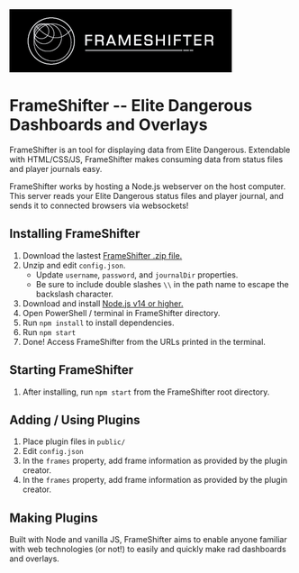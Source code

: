 <img src="https://github.com/daltonrowe/frameshifter/raw/master/public/welcome/frameshifter-readme.png">


# FrameShifter -- Elite Dangerous Dashboards and Overlays

FrameShifter is an tool for displaying data from Elite Dangerous. Extendable with HTML/CSS/JS, FrameShifter makes consuming data from status files and player journals easy.

FrameShifter works by hosting a Node.js webserver on the host computer. This server reads your Elite Dangerous status files and player journal, and sends it to connected browsers via websockets!

## Installing FrameShifter

1. Download the lastest [FrameShifter .zip file.](https://github.com/daltonrowe/frameshifter/archive/refs/heads/master.zip)
1. Unzip and edit `config.json`.
    - Update `username`, `password`, and `journalDir` properties.
    - Be sure to include double slashes `\\` in the path name to escape the backslash character.
1. Download and install [Node.js v14 or higher.](https://nodejs.org/en/download/current/)
1. Open PowerShell / terminal in FrameShifter directory.
1. Run `npm install` to install dependencies.
1. Run `npm start`
1. Done! Access FrameShifter from the URLs printed in the terminal.

## Starting FrameShifter

1. After installing, run `npm start` from the FrameShifter root directory.

## Adding / Using Plugins

1. Place plugin files in `public/`
1. Edit `config.json`
1. In the `frames` property, add frame information as provided by the plugin creator.
1. In the `frames` property, add frame information as provided by the plugin creator.

## Making Plugins

Built with Node and vanilla JS, FrameShifter aims to enable anyone familiar with web technologies (or not!) to easily and quickly make rad dashboards and overlays.